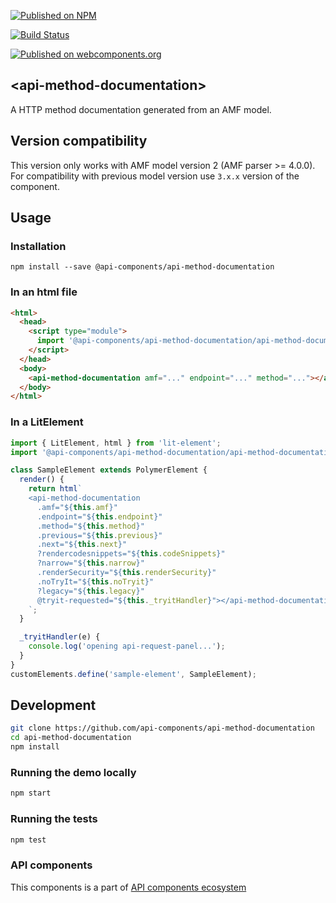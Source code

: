 [![Published on NPM](https://img.shields.io/npm/v/@api-components/api-method-documentation.svg)](https://www.npmjs.com/package/@api-components/api-method-documentation)

[![Build Status](https://travis-ci.com/advanced-rest-client/api-method-documentation.svg)](https://travis-ci.org/api-components/api-method-documentation)

[![Published on webcomponents.org](https://img.shields.io/badge/webcomponents.org-published-blue.svg)](https://www.webcomponents.org/element/advanced-rest-client/api-method-documentation)

## &lt;api-method-documentation&gt;

A HTTP method documentation generated from an AMF model.

## Version compatibility

This version only works with AMF model version 2 (AMF parser >= 4.0.0).
For compatibility with previous model version use `3.x.x` version of the component.

## Usage

### Installation
```
npm install --save @api-components/api-method-documentation
```

### In an html file

```html
<html>
  <head>
    <script type="module">
      import '@api-components/api-method-documentation/api-method-documentation.js';
    </script>
  </head>
  <body>
    <api-method-documentation amf="..." endpoint="..." method="..."></api-method-documentation>
  </body>
</html>
```

### In a LitElement

```js
import { LitElement, html } from 'lit-element';
import '@api-components/api-method-documentation/api-method-documentation.js';

class SampleElement extends PolymerElement {
  render() {
    return html`
    <api-method-documentation
      .amf="${this.amf}"
      .endpoint="${this.endpoint}"
      .method="${this.method}"
      .previous="${this.previous}"
      .next="${this.next}"
      ?rendercodesnippets="${this.codeSnippets}"
      ?narrow="${this.narrow}"
      .renderSecurity="${this.renderSecurity}"
      .noTryIt="${this.noTryit}"
      ?legacy="${this.legacy}"
      @tryit-requested="${this._tryitHandler}"></api-method-documentation>
    `;
  }

  _tryitHandler(e) {
    console.log('opening api-request-panel...');
  }
}
customElements.define('sample-element', SampleElement);
```

## Development

```sh
git clone https://github.com/api-components/api-method-documentation
cd api-method-documentation
npm install
```

### Running the demo locally

```sh
npm start
```

### Running the tests
```sh
npm test
```

### API components

This components is a part of [API components ecosystem](https://elements.advancedrestclient.com/)
